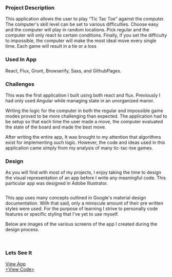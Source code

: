 ### Project Description
This application allows the user to play “Tic Tac Toe” against the computer. The computer's skill level can be set to various difficulties.
Choose easy and the computer will play in random locations. Pick regular and the computer will only react to certain conditions. Finally, if you set the difficulty to impossible, the computer will make the most ideal move every single time. Each game will result in a tie or a loss

### Used In App
React, Flux, Grunt, Browserify, Sass, and GithubPages.

### Challenges
This was the first application I built using both react and flux. Previously I had only used Angular while managing state in an unorganized manor.

Writing the logic for the computer in both the regular and impossible game modes proved to be more challenging than expected. The application had to be setup so that each time the user made a move, the computer evaluated the state of the board and made the best move.

After writing the entire app, It was brought to my attention that algorithms exist for implementing such logic. However, the code and ideas used in this application came simply from my analysis of many tic-tac-toe games.

### Design
As you will find with most of my projects, I enjoy taking the time to design the visual representation of an app before I write any meaningful code. This particular app was designed in Adobe Illustrator.


<img id="" src="../../assets/images/tic-tac-toe/mobile-mockups.jpg" alt="">

This app uses many concepts outlined in Google's material design documentation. With that said, only a miniscule amount of their pre written styles were used. For the purpose of learning I strive to personally code features or specific styling that I've yet to use myself.

Below are images of the various screens of the app I created during the design process.

<img id="" src="../../assets/images/tic-tac-toe/mobile-mockups.jpg" alt="">
<img id="" src="../../assets/images/tic-tac-toe/Desktop-mockups.jpg" alt="">

### Lets See It

<div class="btn-container">
  <a href="http://mirprest.github.io/tic-tac-toe/" target="_blank">
    <div class="toApp btn">View App</div>
  </a>
</div>
<div class="btn-container">
  <a href="https://github.com/MirPresT/tic-tac-toe" target="_blank">
    <div class="toGithub btn">&lt;View Code&gt;</div>
  </a>
</div>
